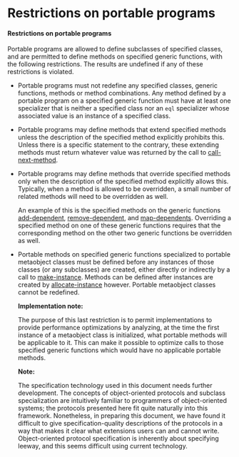 Restrictions on portable programs
=================================

#### Restrictions on portable programs

Portable programs are allowed to define subclasses of specified classes, and are permitted to define methods on specified generic functions, with the following restrictions. The results are undefined if any of these restrictions is violated.

-   Portable programs must not redefine any specified classes, generic functions, methods or method combinations. Any method defined by a portable program on a specified generic function must have at least one specializer that is neither a specified class nor an `eql` specializer whose associated value is an instance of a specified class.

-   Portable programs may define methods that extend specified methods unless the description of the specified method explicitly prohibits this. Unless there is a specific statement to the contrary, these extending methods must return whatever value was returned by the call to [call-next-method](http://www.lispworks.com/documentation/HyperSpec/Body/f_call_n.htm#call-next-method).

-   Portable programs may define methods that override specified methods only when the description of the specified method explicitly allows this. Typically, when a method is allowed to be overridden, a small number of related methods will need to be overridden as well.

    An example of this is the specified methods on the generic functions [add-dependent](/meta-object-protocol/add-dependent), [remove-dependent](/meta-object-protocol/remove-dependent), and [map-dependents](/meta-object-protocol/map-dependents). Overriding a specified method on one of these generic functions requires that the corresponding method on the other two generic functions be overridden as well.

-   Portable methods on specified generic functions specialized to portable metaobject classes must be defined before any instances of those classes (or any subclasses) are created, either directly or indirectly by a call to [make-instance](/meta-object-protocol/make-instance). Methods can be defined after instances are created by [allocate-instance](http://www.lispworks.com/documentation/HyperSpec/Body/f_alloca.htm#allocate-instance) however. Portable metaobject classes cannot be redefined.

    **Implementation note:**

    The purpose of this last restriction is to permit implementations to provide performance optimizations by analyzing, at the time the first instance of a metaobject class is initialized, what portable methods will be applicable to it. This can make it possible to optimize calls to those specified generic functions which would have no applicable portable methods.

    **Note:**

    The specification technology used in this document needs further development. The concepts of object-oriented protocols and subclass specialization are intuitively familiar to programmers of object-oriented systems; the protocols presented here fit quite naturally into this framework. Nonetheless, in preparing this document, we have found it difficult to give specification-quality descriptions of the protocols in a way that makes it clear what extensions users can and cannot write. Object-oriented protocol specification is inherently about specifying leeway, and this seems difficult using current technology.


